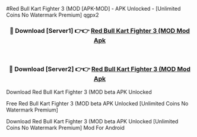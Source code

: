#Red Bull Kart Fighter 3 (MOD [APK-MOD] - APK Unlocked - [Unlimited Coins No Watermark Premium] qgpx2



<div align="center">

<h3>🔴 Download [Server1] 👉👉 <a href="https://momento.my/?title=Red_Bull_Kart_Fighter_3_(MOD">Red Bull Kart Fighter 3 (MOD Mod Apk</a></h3><br>

<h3>🔴 Download [Server2] 👉👉 <a href="https://momento.my/?title=Red_Bull_Kart_Fighter_3_(MOD">Red Bull Kart Fighter 3 (MOD Mod Apk</a></h3>
</div>



Download Red Bull Kart Fighter 3 (MOD beta APK Unlocked

Free Red Bull Kart Fighter 3 (MOD beta APK Unlocked [Unlimited Coins No Watermark Premium]

Download Red Bull Kart Fighter 3 (MOD beta APK Unlocked [Unlimited Coins No Watermark Premium] Mod For Android

